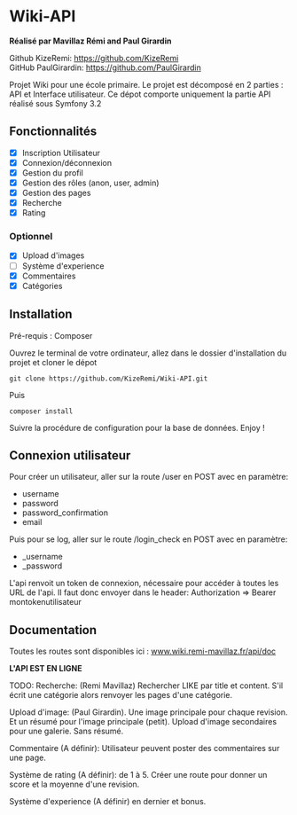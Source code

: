 Wiki-API
========

**Réalisé par Mavillaz Rémi and Paul Girardin**

Github KizeRemi: https://github.com/KizeRemi  
GitHub PaulGirardin: https://github.com/PaulGirardin

Projet Wiki pour une école primaire. Le projet est décomposé en 2 parties : API et Interface utilisateur. Ce dépot comporte uniquement la partie API réalisé sous Symfony 3.2

## Fonctionnalités

- [x] Inscription Utilisateur
- [x] Connexion/déconnexion
- [x] Gestion du profil
- [x] Gestion des rôles (anon, user, admin)
- [x] Gestion des pages
- [x] Recherche
- [x] Rating

### Optionnel
- [x] Upload d'images
- [ ] Système d'experience
- [x] Commentaires
- [x] Catégories

## Installation

Pré-requis : Composer

Ouvrez le terminal de votre ordinateur, allez dans le dossier d'installation du projet et cloner le dépot

```
git clone https://github.com/KizeRemi/Wiki-API.git

```

Puis
```
composer install

```
Suivre la procédure de configuration pour la base de données. Enjoy !

## Connexion utilisateur

Pour créer un utilisateur, aller sur la route /user en POST avec en paramètre:
- username
- password
- password_confirmation
- email

Puis pour se log, aller sur le route /login_check en POST avec en paramètre:
- _username
- _password

L'api renvoit un token de connexion, nécessaire pour accéder à toutes les URL de l'api.
Il faut donc envoyer dans le header:
Authorization => Bearer montokenutilisateur

## Documentation

Toutes les routes sont disponibles ici :
www.wiki.remi-mavillaz.fr/api/doc

**L'API EST EN LIGNE**


TODO: 
Recherche: (Remi Mavillaz)
Rechercher LIKE par title et content. S'il écrit une catégorie alors renvoyer les pages d'une catégorie.

Upload d'image: (Paul Girardin).
Une image principale pour chaque revision. Et un résumé pour l'image principale (petit).
Upload d'image secondaires pour une galerie. Sans résumé. 

Commentaire (A définir):
Utilisateur peuvent poster des commentaires sur une page.

Système de rating  (A définir):
 de 1 à 5. Créer une route pour donner un score et la moyenne d'une revision.

Système d'experience (A définir) en dernier et bonus.



